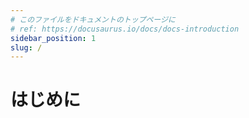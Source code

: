 ```yaml
---
# このファイルをドキュメントのトップページに
# ref: https://docusaurus.io/docs/docs-introduction
sidebar_position: 1
slug: /
---
```


# はじめに